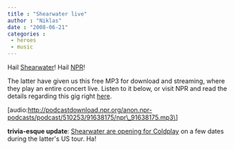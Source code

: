 ```yaml
---
title : "Shearwater live"
author : "Niklas"
date : "2008-06-21"
categories : 
 - heroes
 - music
---
```


Hail [Shearwater](http://www.shearwatermusic.com)! Hail [NPR](http://www.npr.org)!

The latter have given us this free MP3 for download and streaming, where they play an entire concert live. Listen to it below, or visit NPR and read the details regarding this gig right [here](http://www.npr.org/templates/story/story.php?storyId=91387896).

\[audio:http://podcastdownload.npr.org/anon.npr-podcasts/podcast/510253/91638175/npr\_91638175.mp3\]

**trivia-esque update**: [Shearwater are opening for Coldplay](http://www.prefixmag.com/news/shearwater-coldplay-tour/19446) on a few dates during the latter's US tour. Ha!
